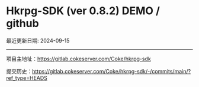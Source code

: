 # Hkrpg-SDK (ver 0.8.2) DEMO / github

最近更新日期: 2024-09-15

---
项目主地址：https://gitlab.cokeserver.com/Coke/hkrpg-sdk

提交历史：https://gitlab.cokeserver.com/Coke/hkrpg-sdk/-/commits/main/?ref_type=HEADS
